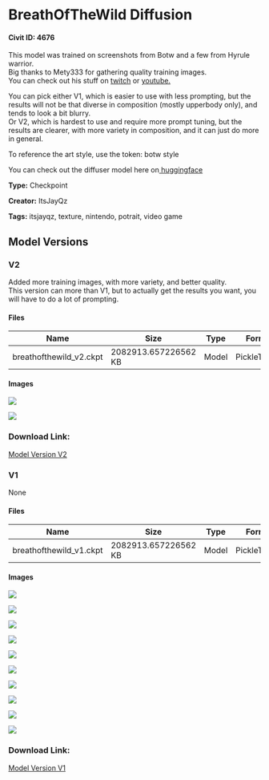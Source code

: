 # BreathOfTheWild Diffusion

#### Civit ID: 4676

<p>This model was trained on screenshots from Botw and a few from Hyrule warrior.<br />Big thanks to Mety333 for gathering quality training images.<br />You can check out his stuff on <a rel="ugc" href="https://www.twitch.tv/mety333">twitch</a> or <a target="_blank" rel="ugc" href="https://www.youtube.com/channel/UCk5uRYSWRRL2vocYHjk1UpA">youtube.</a></p><p>You can pick either V1, which is easier to use with less prompting, but the results will not be that diverse in composition (mostly upperbody only), and tends to look a bit blurry.<br />Or V2, which is hardest to use and require more prompt tuning, but the results are clearer, with more variety in composition, and it can just do more in general.</p><p>To reference the art style, use the token: botw style</p><p>You can check out the diffuser model here on<a target="_blank" rel="ugc" href="https://huggingface.co/ItsJayQz/BreathOfTheWild_Diffusion"> huggingface</a></p>

**Type:** Checkpoint

**Creator:** ItsJayQz

**Tags:** itsjayqz, texture, nintendo, potrait, video game

## Model Versions

### V2

<p>Added more training images, with more variety, and better quality.<br />This version can more than V1, but to actually get the results you want, you will have to do a lot of prompting.</p>

#### Files

| Name | Size | Type | Format | Download Url | AutoV1 | AutoV2 | SHA256 | CRC32 | BLAKE3 |
| --- | --- | --- | --- | --- | --- | --- | --- | --- | --- |
| breathofthewild_v2.ckpt | 2082913.657226562 KB | Model | PickleTensor | https://civitai.com/api/download/models/5813 | 1D0D03EE | 7C30C34D8D | 7C30C34D8DFECA54F50CC84DFE17058C44BCE565D09C13DBD0EDF49D96085C79 | 2CE09779 | 3CBF67FF49DB64001B7AE4858E23BC22E97AA6CA472481CF73205A0259AD147F |

#### Images

<p><img src="https://image.civitai.com/xG1nkqKTMzGDvpLrqFT7WA/57795a72-168f-408e-a37b-be0765b6f700/width=450/48494.jpeg" /></p>

<p><img src="https://image.civitai.com/xG1nkqKTMzGDvpLrqFT7WA/12b1b7e2-f5ca-43b5-e9b5-33452704ec00/width=450/48493.jpeg" /></p>

### Download Link:

[Model Version V2](https://civitai.com/api/download/models/5813)

### V1

None

#### Files

| Name | Size | Type | Format | Download Url | AutoV1 | AutoV2 | SHA256 | CRC32 | BLAKE3 |
| --- | --- | --- | --- | --- | --- | --- | --- | --- | --- |
| breathofthewild_v1.ckpt | 2082913.657226562 KB | Model | PickleTensor | https://civitai.com/api/download/models/5345 | 6C7102EA | 4226AFAC4A | 4226AFAC4A52404E252628352A719BFE2CFC996A8EE26E613B4527B0637BAB3C | 1C21376A | C1A3DFD6653A959755CAA71F644E54B55A0942F75BCDD946515758B32647ED26 |

#### Images

<p><img src="https://image.civitai.com/xG1nkqKTMzGDvpLrqFT7WA/639d04a4-4145-4594-4bf5-e0574f526100/width=450/41785.jpeg" /></p>

<p><img src="https://image.civitai.com/xG1nkqKTMzGDvpLrqFT7WA/21e5cab3-383b-4da8-50a5-4733040d4b00/width=450/41626.jpeg" /></p>

<p><img src="https://image.civitai.com/xG1nkqKTMzGDvpLrqFT7WA/471b5a69-56b6-4b45-73b1-835e7d699a00/width=450/41635.jpeg" /></p>

<p><img src="https://image.civitai.com/xG1nkqKTMzGDvpLrqFT7WA/5aeffe3a-f3ff-40b9-ce03-3a109cff0b00/width=450/41634.jpeg" /></p>

<p><img src="https://image.civitai.com/xG1nkqKTMzGDvpLrqFT7WA/7dbb2595-c273-4988-5484-3c0916cd4500/width=450/41633.jpeg" /></p>

<p><img src="https://image.civitai.com/xG1nkqKTMzGDvpLrqFT7WA/efcfbc2f-7b01-4cd3-e9ec-e437a327c600/width=450/41632.jpeg" /></p>

<p><img src="https://image.civitai.com/xG1nkqKTMzGDvpLrqFT7WA/7a86f20c-5972-4d37-7b17-aafa7dd83200/width=450/41631.jpeg" /></p>

<p><img src="https://image.civitai.com/xG1nkqKTMzGDvpLrqFT7WA/6abc6d6a-37e9-469b-22ce-314b71bbfe00/width=450/41630.jpeg" /></p>

<p><img src="https://image.civitai.com/xG1nkqKTMzGDvpLrqFT7WA/1a52e1dc-e52a-4eca-d65e-85e31d3c3a00/width=450/41629.jpeg" /></p>

<p><img src="https://image.civitai.com/xG1nkqKTMzGDvpLrqFT7WA/355833ed-fc84-496b-ee5a-29d808ac0b00/width=450/41628.jpeg" /></p>

### Download Link:

[Model Version V1](https://civitai.com/api/download/models/5345)

